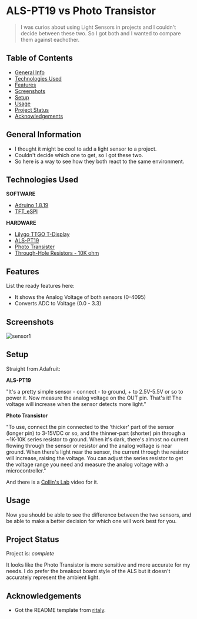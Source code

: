 # ALS-PT19 vs Photo Transistor
> I was curios about using Light Sensors in projects and I couldn't decide between these two.
> So I got both and I wanted to compare them against eachother.


## Table of Contents
* [General Info](#general-information)
* [Technologies Used](#technologies-used)
* [Features](#features)
* [Screenshots](#screenshots)
* [Setup](#setup)
* [Usage](#usage)
* [Project Status](#project-status)
* [Acknowledgements](#acknowledgements)


## General Information
- I thought it might be cool to add a light sensor to a project.
- Couldn't decide which one to get, so I got these two.
- So here is a way to see how they both react to the same environment.


## Technologies Used
**SOFTWARE**
- [Adruino 1.8.19](https://www.arduino.cc/en/software)
- [TFT_eSPI](https://github.com/Bodmer/TFT_eSPI)

**HARDWARE**
- [Lilygo TTGO T-Display](https://www.amazon.com/dp/B099MPFJ9M?psc=1&ref=ppx_yo2ov_dt_b_product_details)
- [ALS-PT19](https://www.adafruit.com/product/2748)
- [Photo Transister](https://www.adafruit.com/product/2831)
- [Through-Hole Resistors - 10K ohm](https://www.adafruit.com/product/2784)


## Features
List the ready features here:
- It shows the Analog Voltage of both sensors (0-4095)
- Converts ADC to Voltage (0.0 - 3.3)


## Screenshots
![sensor1](https://user-images.githubusercontent.com/94538153/167410584-4eb5f419-e91d-496a-ba2b-2ce9a0b7f855.jpg)


## Setup
Straight from Adafruit:

**ALS-PT19**

"It's a pretty simple sensor - connect - to ground, + to 2.5V-5.5V or so to power it. Now measure the analog voltage on the OUT pin. That's it! The voltage will increase when the sensor detects more light."

**Photo Transistor**

"To use, connect the pin connected to the 'thicker' part of the sensor (longer pin) to 3-15VDC or so, and the thinner-part (shorter) pin through a ~1K-10K series resistor to ground. When it's dark, there's almost no current flowing through the sensor or resistor and the analog voltage is near ground. When there's light near the sensor, the current through the resistor will increase, raising the voltage. You can adjust the series resistor to get the voltage range you need and measure the analog voltage with a microcontroller." 

And there is a [Collin's Lab](https://youtu.be/5HKvRrVWgYs) video for it.


## Usage
Now you should be able to see the difference between the two sensors, and be able
to make a better decision for which one will work best for you.


## Project Status
Project is: _complete_

It looks like the Photo Transistor is more sensitive and more accurate for my needs. I do prefer the breakout board style of the ALS but it doesn't accurately represent the ambient light.


## Acknowledgements
- Got the README template from [ritaly](https://github.com/ritaly/README-cheatsheet).
